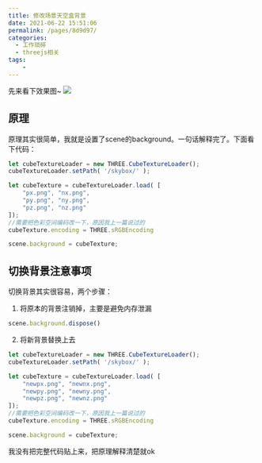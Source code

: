 ```yaml
---
title: 修改场景天空盒背景
date: 2021-06-22 15:51:06
permalink: /pages/8d9d97/
categories:
  - 工作琐碎
  - threejs相关
tags:
    -
---
```

先来看下效果图~
![](https://gitee.com/knif/img/raw/master/img/20210622160514839.gif)
## 原理
原理其实很简单，我就是设置了scene的background。一句话解释完了。下面看下代码：
```js
let cubeTextureLoader = new THREE.CubeTextureLoader();
cubeTextureLoader.setPath( '/skybox/' );

let cubeTexture = cubeTextureLoader.load( [
    "px.png", "nx.png",
    "py.png", "ny.png",
    "pz.png", "nz.png"
]);
//需要把色彩空间编码改一下，原因我上一篇说过的
cubeTexture.encoding = THREE.sRGBEncoding

scene.background = cubeTexture;
```

## 切换背景注意事项
切换背景其实很容易，两个步骤：
1. 将原本的背景注销掉，主要是避免内存泄漏
```js
scene.background.dispose()
```
2. 将新背景替换上去
```js
let cubeTextureLoader = new THREE.CubeTextureLoader();
cubeTextureLoader.setPath( '/skybox/' );

let cubeTexture = cubeTextureLoader.load( [
    "newpx.png", "newnx.png",
    "newpy.png", "newny.png",
    "newpz.png", "newnz.png"
]);
//需要把色彩空间编码改一下，原因我上一篇说过的
cubeTexture.encoding = THREE.sRGBEncoding

scene.background = cubeTexture;
```
我没有把完整代码贴上来，把原理解释清楚就ok